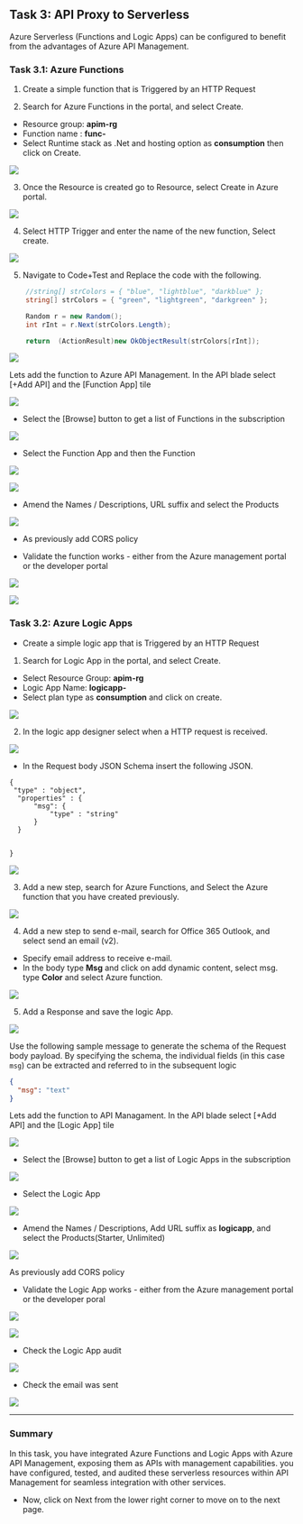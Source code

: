 ## Task 3: API Proxy to Serverless

Azure Serverless (Functions and Logic Apps) can be configured to benefit from the advantages of Azure API Management.

### Task 3.1: Azure Functions

1. Create a simple function that is Triggered by an HTTP Request

2. Search for Azure Functions in the portal, and select Create.
- Resource group: **apim-rg**
- Function name : **func-<inject key="Deployment ID" enableCopy="false" />**
- Select Runtime stack as .Net and hosting option as **consumption** then click on Create.

![](media/a.png)

3. Once the Resource is created go to Resource, select Create in Azure portal.

![](media/b.png)

4. Select HTTP Trigger and enter the name  of the new function, Select create.

![](media/c.png)

5. Navigate to Code+Test and Replace the code with the following.


```c#
    //string[] strColors = { "blue", "lightblue", "darkblue" };
    string[] strColors = { "green", "lightgreen", "darkgreen" };

    Random r = new Random();
    int rInt = r.Next(strColors.Length);

    return  (ActionResult)new OkObjectResult(strColors[rInt]);
```

![](media/c1.png)


Lets add the function to Azure API Management. In the API blade select [+Add API] and the [Function App] tile

![](media/05.png)

- Select the [Browse] button to get a list of Functions in the subscription

![](media/06.png)

- Select the Function App and then the Function

![](media/07.png)

![](media/08.png)

- Amend the Names / Descriptions, URL suffix and select the Products

![](media/09.png)

- As previously add CORS policy

- Validate the function works - either from the Azure management portal or the developer portal

![](media/10.png)

![](media/11.png)

### Task 3.2: Azure Logic Apps

- Create a simple logic app that is Triggered by an HTTP Request

1. Search for Logic App in the portal, and select Create.
- Select Resource Group: **apim-rg**
- Logic App Name: **logicapp-<inject key="Deployment ID" enableCopy="false" />**
- Select plan type as **consumption** and click on create.

![](media/d.png)

2. In the logic app designer select when a HTTP request is received.

![](media/e.png)

- In the Request body JSON Schema insert the following JSON.

```
{
 "type" : "object",
  "properties" : {
      "msg": {
          "type" : "string"
      }
  }


}
```

![](media/f.png)

3. Add a new step, search for Azure Functions, and Select the Azure function that you have created previously.

![](media/g.png)

4. Add a new step to send e-mail, search for Office 365 Outlook, and select send an email (v2). 

- Specify email address to receive e-mail.
- In the body type **Msg** and click on add dynamic content, select msg. type **Color** and select Azure function.

![](media/h.png)

5. Add a Response and save the logic App.

![](media/13.png)

Use the following sample message to generate the schema of the Request body payload.  By specifying the schema, the individual fields (in this case `msg`) can be extracted and referred to in the subsequent logic

```json
{
  "msg": "text"
}
```

Lets add the function to API Managament. In the API blade select [+Add API] and the [Logic App] tile

![](media/14.png)

- Select the [Browse] button to get a list of Logic Apps in the subscription

![](media/15.png)

- Select the Logic App

![](media/16.png)

- Amend the Names / Descriptions, Add URL suffix as **logicapp**,  and select the Products(Starter, Unlimited)

![](media/17.png)

 As previously add CORS policy

- Validate the Logic App works - either from the Azure management portal or the developer poral

![](media/18.png)

![](media/19.png)

- Check the Logic App audit

![](media/20.png)

- Check the email was sent

![](media/21.png)

--- 
### Summary
In this task, you have integrated Azure Functions and Logic Apps with Azure API Management, exposing them as APIs with management capabilities. you have configured, tested, and audited these serverless resources within API Management for seamless integration with other services.
- Now, click on Next from the lower right corner to move on to the next page.
